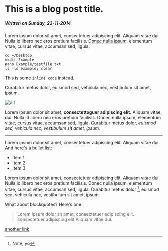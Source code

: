 # This is a blog post title.
##### Written on Sunday, 23-11-2014

Lorem ipsum dolor sit amet, consectetuer adipiscing elit. Aliquam vitae dui. Nulla id libero nec eros pretium facilisis. [Donec nulla ipsum,](http://) elementum vitae, cursus vitae, accumsan sed, ligula.

	cd ~/Desktop
	mkdir Example
	nano Example/testfile.txt
	ls -ld example; clear
	
This is some ```inline code``` instead.

Curabitur metus dolor, euismod sed, vehicula nec, vestibulum sit amet, ipsum.

![alt](img/test.jpg)

Lorem ipsum dolor sit amet, **consectettoguer adipiscing elit.** Aliquam vitae dui. Nulla id libero nec eros pretium facilisis. Donec nulla ipsum, elementum vitae, cursus vitae, accumsan sed, ligula. Curabitur metus dolor, *euismod sed, vehicula nec, vestibulum sit amet, ipsum.*

* * *

Lorem ipsum dolor sit amet, consectetuer adipiscing elit. Aliquam vitae dui. And here's a bullet list:

* Item 1
* Item 2
* Item 3

Lorem ipsum dolor sit amet, consectetuer adipiscing elit. Aliquam vitae dui. Nulla id libero nec eros pretium facilisis. Donec nulla ipsum, elementum vitae, cursus vitae, accumsan sed, ligula. Curabitur metus dolor [^1], euismod sed, vehicula nec, vestibulum sit amet, ipsum.

What about blockquotes? Here's one:

> Lorem ipsum dolor sit amet, consectetuer adipiscing elit.
> consectetuer adipiscing elit
> Aliquam vitae dui. 

[another link](http://)

[^1]: Note, yo